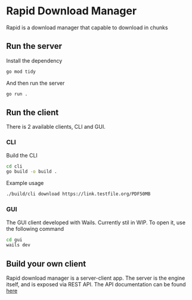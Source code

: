 # Rapid Download Manager
Rapid is a download manager that capable to download in chunks

## Run the server
Install the dependency
```bash
go mod tidy
```

And then run the server
```bash
go run .
```

## Run the client
There is 2 available clients, CLI and GUI. 

### CLI
Build the CLI
```bash
cd cli
go build -o build .
```

Example usage
```bash
./build/cli download https://link.testfile.org/PDF50MB
```

### GUI
The GUI client developed with Wails. Currently stil in WIP. To open it, use the following command
```bash
cd gui
wails dev
```

## Build your own client
Rapid download manager is a server-client app. The server is the engine itself, and is exposed via REST API. The API documentation can be found [here](https://editor.swagger.io/?url=https://raw.githubusercontent.com/rapid-downloader/rapid/master/docs.yaml)

